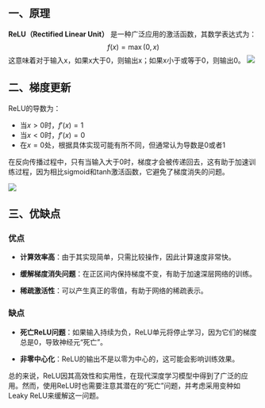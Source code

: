## 一、原理

**ReLU（Rectified Linear Unit）** 是一种广泛应用的激活函数，其数学表达式为：
$$f(x)=\max(0,x)$$
这意味着对于输入x，如果x大于0，则输出x；如果x小于或等于0，则输出0。
![](ReLUDiagram.png)
## 二、梯度更新

ReLU的导数为：
- 当$x>0$时，$f'(x)=1$
- 当$x<0$时，$f'(x)=0$
- 在$x=0$处，根据具体实现可能有所不同，但通常认为导数是0或者1

在反向传播过程中，只有当输入大于0时，梯度才会被传递回去，这有助于加速训练过程，因为相比sigmoid和tanh激活函数，它避免了梯度消失的问题。

![](ReLUBackPropagation.drawio.svg)
## 三、优缺点
### 优点

- **计算效率高**：由于其实现简单，只需比较操作，因此计算速度非常快。

- **缓解梯度消失问题**：在正区间内保持梯度不变，有助于加速深层网络的训练。

- **稀疏激活性**：可以产生真正的零值，有助于网络的稀疏表示。

### 缺点

- **死亡ReLU问题**：如果输入持续为负，ReLU单元将停止学习，因为它们的梯度总是0，导致神经元“死亡”。

- **非零中心化**：ReLU的输出不是以零为中心的，这可能会影响训练效果。

总的来说，ReLU因其高效性和实用性，在现代深度学习模型中得到了广泛的应用。然而，使用ReLU时也需要注意其潜在的“死亡”问题，并考虑采用变种如Leaky ReLU来缓解这一问题。